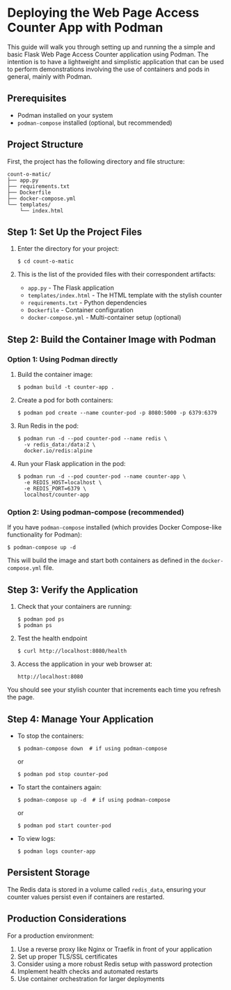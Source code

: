 # Deploying the Web Page Access Counter App with Podman

This guide will walk you through setting up and running the a simple and basic Flask Web Page Access Counter application using Podman. The intention is to have a lightweight and simplistic application that can be used to perform demonstrations involving the use of containers and pods in general, mainly with Podman.

## Prerequisites

- Podman installed on your system
- `podman-compose` installed (optional, but recommended)

## Project Structure

First, the project has the following directory and file structure:


```
count-o-matic/
├── app.py
├── requirements.txt
├── Dockerfile
├── docker-compose.yml
└── templates/
    └── index.html
```


## Step 1: Set Up the Project Files

1. Enter the directory for your project:

   ```
   $ cd count-o-matic
   ```


2. This is the list of the provided files with their correspondent artifacts:
   
   - `app.py` - The Flask application
   - `templates/index.html` - The HTML template with the stylish counter
   - `requirements.txt` - Python dependencies
   - `Dockerfile` - Container configuration
   - `docker-compose.yml` - Multi-container setup (optional)

## Step 2: Build the Container Image with Podman

### Option 1: Using Podman directly

1. Build the container image:

   ```
   $ podman build -t counter-app .
   ```

2. Create a pod for both containers:

   ```
   $ podman pod create --name counter-pod -p 8080:5000 -p 6379:6379
   ```


3. Run Redis in the pod:

   ```
   $ podman run -d --pod counter-pod --name redis \
     -v redis_data:/data:Z \
     docker.io/redis:alpine
   ```

4. Run your Flask application in the pod:

   ```
   $ podman run -d --pod counter-pod --name counter-app \
     -e REDIS_HOST=localhost \
     -e REDIS_PORT=6379 \
     localhost/counter-app
   ```

### Option 2: Using podman-compose (recommended)

If you have `podman-compose` installed (which provides Docker Compose-like functionality for Podman):

```
$ podman-compose up -d
```

This will build the image and start both containers as defined in the `docker-compose.yml` file.

## Step 3: Verify the Application

1. Check that your containers are running:

   ```
   $ podman pod ps
   $ podman ps
   ```

2. Test the health endpoint
   
   ```
   $ curl http://localhost:8080/health
   ```

3. Access the application in your web browser at:

   ```
   http://localhost:8080
   ```

You should see your stylish counter that increments each time you refresh the page.

## Step 4: Manage Your Application

- To stop the containers:

  ```
  $ podman-compose down  # if using podman-compose
  ```
  
  or

  ```
  $ podman pod stop counter-pod
  ```

- To start the containers again:

  ```
  $ podman-compose up -d  # if using podman-compose
  ```

  or

  ```
  $ podman pod start counter-pod
  ```
  

- To view logs:

  ```
  $ podman logs counter-app
  ```

## Persistent Storage

The Redis data is stored in a volume called `redis_data`, ensuring your counter values persist even if containers are restarted.

## Production Considerations

For a production environment:

1. Use a reverse proxy like Nginx or Traefik in front of your application
2. Set up proper TLS/SSL certificates
3. Consider using a more robust Redis setup with password protection
4. Implement health checks and automated restarts
5. Use container orchestration for larger deployments